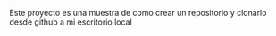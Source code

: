 Este proyecto es una muestra de como crear un repositorio y clonarlo desde github a mi escritorio local